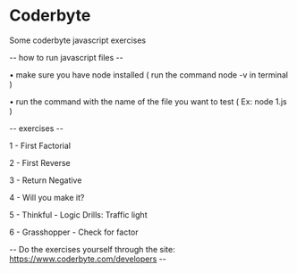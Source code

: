 # Coderbyte
Some coderbyte javascript exercises


-- how to run javascript files --

• make sure you have node installed ( run the command node -v in terminal )

• run the command with the name of the file you want to test ( Ex: node 1.js )


-- exercises --

1 - First Factorial

2 - First Reverse

3 - Return Negative

4 - Will you make it?

5 - Thinkful - Logic Drills: Traffic light

6 - Grasshopper - Check for factor

-- Do the exercises yourself through the site: https://www.coderbyte.com/developers --
